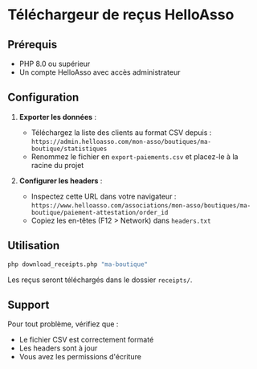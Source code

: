 # Téléchargeur de reçus HelloAsso

## Prérequis
- PHP 8.0 ou supérieur
- Un compte HelloAsso avec accès administrateur

## Configuration

1. **Exporter les données** :
   - Téléchargez la liste des clients au format CSV depuis :  
     `https://admin.helloasso.com/mon-asso/boutiques/ma-boutique/statistiques`
   - Renommez le fichier en `export-paiements.csv` et placez-le à la racine du projet

2. **Configurer les headers** :
   - Inspectez cette URL dans votre navigateur :  
     `https://www.helloasso.com/associations/mon-asso/boutiques/ma-boutique/paiement-attestation/order_id`
   - Copiez les en-têtes (F12 > Network) dans `headers.txt`

## Utilisation

```bash
php download_receipts.php "ma-boutique"
```

Les reçus seront téléchargés dans le dossier `receipts/`.

## Support

Pour tout problème, vérifiez que :
- Le fichier CSV est correctement formaté
- Les headers sont à jour
- Vous avez les permissions d'écriture
